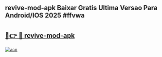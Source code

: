 ## revive-mod-apk Baixar Gratis Ultima Versao Para Android/IOS 2025 #ffvwa

# <h2><a href="https://ainizakaria.my?title=revive-mod-apk&ref=20M">🔗👉 🔴 revive-mod-apk</a></h2>

[![acn](https://github.com/user-attachments/assets/0f9c940e-d8b0-45ae-aac7-cd30a18b3e1c)](https://ainizakaria.my?title=revive-mod-apk&ref=20M)

